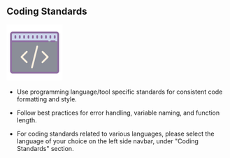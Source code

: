 ## Coding Standards

![Coding Standards](./images/code-style.png)

- Use programming language/tool specific standards for consistent code formatting and style.

- Follow best practices for error handling, variable naming, and function length.

- For coding standards related to various languages, please select the language of your choice on the left side navbar, under "Coding Standards" section.